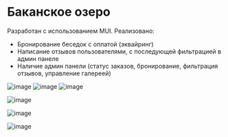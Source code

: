 # Баканское озеро
Разработан с использованием MUI. 
Реализовано:
- Бронирование беседок с оплатой (эквайринг)
- Написание отзывов пользователями, с последующей фильтрацией в админ панеле
- Наличие админ панели (статус заказов, бронирование, фильтрация отзывов, управление галереей)

![image](https://user-images.githubusercontent.com/85961114/236857294-033d7e4a-06b4-447d-a186-03c5ace6137e.png)
![image](https://user-images.githubusercontent.com/85961114/236858874-8d0d50f9-ea5e-4c03-8996-d2b647ac7c20.png)
![image](https://user-images.githubusercontent.com/85961114/236859326-97dd878f-6938-4e7a-b6a6-dc92943ca0c7.png)

![image](https://user-images.githubusercontent.com/85961114/236858620-4f10b29e-4c0e-4499-99c0-ba298dd3a19b.png)

![image](https://user-images.githubusercontent.com/85961114/236858710-b1f07f8a-91be-4229-bcb7-b1cea56b3cf0.png)

![image](https://user-images.githubusercontent.com/85961114/236858749-419b2149-96a3-4f91-b234-60c68678415e.png)
